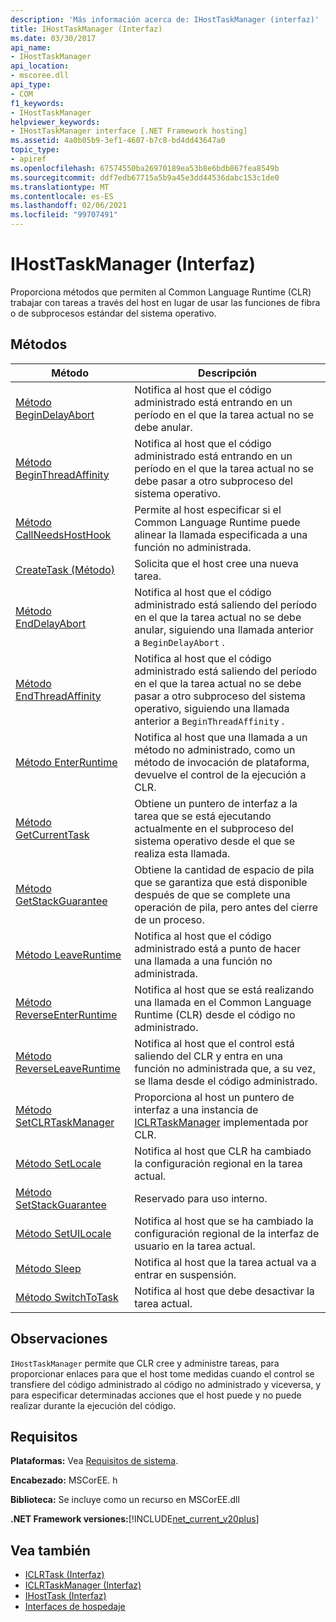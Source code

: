 ```yaml
---
description: 'Más información acerca de: IHostTaskManager (interfaz)'
title: IHostTaskManager (Interfaz)
ms.date: 03/30/2017
api_name:
- IHostTaskManager
api_location:
- mscoree.dll
api_type:
- COM
f1_keywords:
- IHostTaskManager
helpviewer_keywords:
- IHostTaskManager interface [.NET Framework hosting]
ms.assetid: 4a0b05b9-3ef1-4607-b7c8-bd4dd43647a0
topic_type:
- apiref
ms.openlocfilehash: 67574550ba26970189ea53b8e6bdb867fea8549b
ms.sourcegitcommit: ddf7edb67715a5b9a45e3dd44536dabc153c1de0
ms.translationtype: MT
ms.contentlocale: es-ES
ms.lasthandoff: 02/06/2021
ms.locfileid: "99707491"
---
```

# <a name="ihosttaskmanager-interface"></a>IHostTaskManager (Interfaz)

Proporciona métodos que permiten al Common Language Runtime (CLR) trabajar con tareas a través del host en lugar de usar las funciones de fibra o de subprocesos estándar del sistema operativo.  
  
## <a name="methods"></a>Métodos  
  
|Método|Descripción|  
|------------|-----------------|  
|[Método BeginDelayAbort](ihosttaskmanager-begindelayabort-method.md)|Notifica al host que el código administrado está entrando en un período en el que la tarea actual no se debe anular.|  
|[Método BeginThreadAffinity](ihosttaskmanager-beginthreadaffinity-method.md)|Notifica al host que el código administrado está entrando en un período en el que la tarea actual no se debe pasar a otro subproceso del sistema operativo.|  
|[Método CallNeedsHostHook](ihosttaskmanager-callneedshosthook-method.md)|Permite al host especificar si el Common Language Runtime puede alinear la llamada especificada a una función no administrada.|  
|[CreateTask (Método)](ihosttaskmanager-createtask-method.md)|Solicita que el host cree una nueva tarea.|  
|[Método EndDelayAbort](ihosttaskmanager-enddelayabort-method.md)|Notifica al host que el código administrado está saliendo del período en el que la tarea actual no se debe anular, siguiendo una llamada anterior a `BeginDelayAbort` .|  
|[Método EndThreadAffinity](ihosttaskmanager-endthreadaffinity-method.md)|Notifica al host que el código administrado está saliendo del período en el que la tarea actual no se debe pasar a otro subproceso del sistema operativo, siguiendo una llamada anterior a `BeginThreadAffinity` .|  
|[Método EnterRuntime](ihosttaskmanager-enterruntime-method.md)|Notifica al host que una llamada a un método no administrado, como un método de invocación de plataforma, devuelve el control de la ejecución a CLR.|  
|[Método GetCurrentTask](ihosttaskmanager-getcurrenttask-method.md)|Obtiene un puntero de interfaz a la tarea que se está ejecutando actualmente en el subproceso del sistema operativo desde el que se realiza esta llamada.|  
|[Método GetStackGuarantee](ihosttaskmanager-getstackguarantee-method.md)|Obtiene la cantidad de espacio de pila que se garantiza que está disponible después de que se complete una operación de pila, pero antes del cierre de un proceso.|  
|[Método LeaveRuntime](ihosttaskmanager-leaveruntime-method.md)|Notifica al host que el código administrado está a punto de hacer una llamada a una función no administrada.|  
|[Método ReverseEnterRuntime](ihosttaskmanager-reverseenterruntime-method.md)|Notifica al host que se está realizando una llamada en el Common Language Runtime (CLR) desde el código no administrado.|  
|[Método ReverseLeaveRuntime](ihosttaskmanager-reverseleaveruntime-method.md)|Notifica al host que el control está saliendo del CLR y entra en una función no administrada que, a su vez, se llama desde el código administrado.|  
|[Método SetCLRTaskManager](ihosttaskmanager-setclrtaskmanager-method.md)|Proporciona al host un puntero de interfaz a una instancia de [ICLRTaskManager](iclrtaskmanager-interface.md) implementada por CLR.|  
|[Método SetLocale](ihosttaskmanager-setlocale-method.md)|Notifica al host que CLR ha cambiado la configuración regional en la tarea actual.|  
|[Método SetStackGuarantee](ihosttaskmanager-setstackguarantee-method.md)|Reservado para uso interno.|  
|[Método SetUILocale](ihosttaskmanager-setuilocale-method.md)|Notifica al host que se ha cambiado la configuración regional de la interfaz de usuario en la tarea actual.|  
|[Método Sleep](ihosttaskmanager-sleep-method.md)|Notifica al host que la tarea actual va a entrar en suspensión.|  
|[Método SwitchToTask](ihosttaskmanager-switchtotask-method.md)|Notifica al host que debe desactivar la tarea actual.|  
  
## <a name="remarks"></a>Observaciones  

 `IHostTaskManager` permite que CLR cree y administre tareas, para proporcionar enlaces para que el host tome medidas cuando el control se transfiere del código administrado al código no administrado y viceversa, y para especificar determinadas acciones que el host puede y no puede realizar durante la ejecución del código.  
  
## <a name="requirements"></a>Requisitos  

 **Plataformas:** Vea [Requisitos de sistema](../../get-started/system-requirements.md).  
  
 **Encabezado:** MSCorEE. h  
  
 **Biblioteca:** Se incluye como un recurso en MSCorEE.dll  
  
 **.NET Framework versiones:**[!INCLUDE[net_current_v20plus](../../../../includes/net-current-v20plus-md.md)]  
  
## <a name="see-also"></a>Vea también

- [ICLRTask (Interfaz)](iclrtask-interface.md)
- [ICLRTaskManager (Interfaz)](iclrtaskmanager-interface.md)
- [IHostTask (Interfaz)](ihosttask-interface.md)
- [Interfaces de hospedaje](hosting-interfaces.md)
